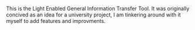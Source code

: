This is the Light Enabled General Information Transfer Tool. It was originally concived as an idea for a university project, I am tinkering around with it myself to add features and improvments.
